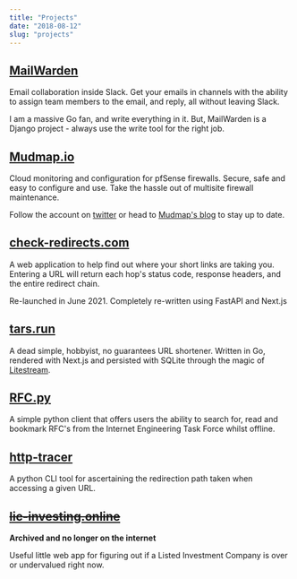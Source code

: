 ```yaml
---
title: "Projects"
date: "2018-08-12"
slug: "projects"
---
```


## [MailWarden][mw]

Email collaboration inside Slack. Get your emails in channels with the ability to assign team members to the email, and
reply, all without leaving Slack.

I am a massive Go fan, and write everything in it. But, MailWarden is a Django project - always use the 
write tool for the right job. 

## [Mudmap.io](https://mudmap.io?utm_medium=blog&utm_source=danielms.site&utm_campaign=projects)

Cloud monitoring and configuration for pfSense firewalls. Secure, safe and easy
to configure and use. Take the hassle out of multisite firewall maintenance.

Follow the account on [twitter](https://twitter.com/mudmapio?ref=danielms.site) or
head to [Mudmap's blog](https://mudmap.io/blog/?ref=danielms.site) to stay up to date.

## [check-redirects.com](https://check-redirects.com?utm_medium=blog&utm_source=danielms.site&utm_campaign=projects)

A web application to help find out where your short links are taking you.
Entering a URL will return each hop's status code, response headers, and the
entire redirect chain.

Re-launched in June 2021. Completely re-written using FastAPI and Next.js

## [tars.run](https://tars.run?utm_medium=blog&utm_source=danielms.site&utm_campaign=projects)

A dead simple, hobbyist, no guarantees URL shortener. Written in Go, rendered with Next.js and
persisted with SQLite through the magic of [Litestream](https://litestream.io).

## [RFC.py](https://github.com/danielmichaels/rfc.py/)

A simple python client that offers users the ability to search for, read and
bookmark RFC's from the Internet Engineering Task Force whilst offline.

## [http-tracer](https://github.com/danielmichaels/http-tracer/)

A python CLI tool for ascertaining the redirection path taken when accessing a
given URL.

## ~~[lic-investing.online](https://lic-investing.online/?ref=danielms.site)~~

**Archived and no longer on the internet**

Useful little web app for figuring out if a Listed Investment Company is over
or undervalued right now.

[mw]: https://mailwarden.app?utm_medium=blog&utm_source=danielms.site&utm_campaign=projects